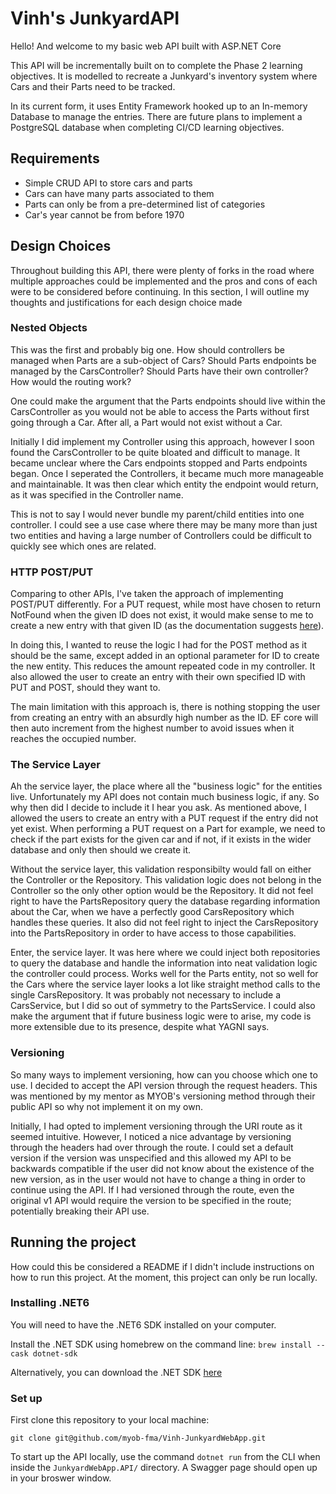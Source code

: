 # Vinh's JunkyardAPI

Hello! And welcome to my basic web API built with ASP.NET Core

This API will be incrementally built on to complete the Phase 2 learning objectives.
It is modelled to recreate a Junkyard's inventory system where Cars and their Parts need to be tracked.

In its current form, it uses Entity Framework hooked up to an In-memory Database to manage the entries. There are future plans to implement 
a PostgreSQL database when completing CI/CD learning objectives.

## Requirements

- Simple CRUD API to store cars and parts
- Cars can have many parts associated to them
- Parts can only be from a pre-determined list of categories
- Car's year cannot be from before 1970

## Design Choices

Throughout building this API, there were plenty of forks in the road where multiple approaches could be implemented and the pros and cons of each
were to be considered before continuing. In this section, I will outline my thoughts and justifications for each design choice made

### Nested Objects

This was the first and probably big one. How should controllers be managed when Parts are a sub-object of Cars? 
Should Parts endpoints be managed by the CarsController?
Should Parts have their own controller? How would the routing work?

One could make the argument that the Parts endpoints should live within the CarsController as you would not be able to access the Parts without first
going through a Car. After all, a Part would not exist without a Car.

Initially I did implement my Controller using this approach, however I soon found the CarsController to be quite bloated and difficult to manage. 
It became unclear where the Cars endpoints stopped and Parts endpoints began. Once I seperated the Controllers, it became much more manageable 
and maintainable. It was then clear which entity the endpoint would return, as it was specified in the Controller name.

This is not to say I would never bundle my parent/child entities into one controller. I could see a use case where there may be many more than 
just two entities and having a large number of Controllers could be difficult to quickly see which ones are related.

### HTTP POST/PUT

Comparing to other APIs, I've taken the approach of implementing POST/PUT differently. For a PUT request, while most have chosen to return NotFound
when the given ID does not exist, it would make sense to me to create a new entry with that given ID (as the documentation suggests 
[here](https://developer.mozilla.org/en-US/docs/Web/HTTP/Methods/PUT)).

In doing this, I wanted to reuse the logic I had for the POST method as it should be the same, except added in an optional parameter for ID
to create the new entity. This reduces the amount repeated code in my controller. It also allowed the user to create an entry with their own specified
ID with PUT and POST, should they want to. 

The main limitation with this approach is, there is nothing stopping the user from creating an entry with an absurdly high number as the ID. EF core
will then auto increment from the highest number to avoid issues when it reaches the occupied number.

### The Service Layer

Ah the service layer, the place where all the "business logic" for the entities live. Unfortunately my API does not contain much business logic, if any.
So why then did I decide to include it I hear you ask. As mentioned above, I allowed the users to create an entry with a PUT request if the entry did
not yet exist. When performing a PUT request on a Part for example, we need to check if the part exists for the given car and if not, if it exists
in the wider database and only then should we create it.

Without the service layer, this validation responsibilty would fall on either the Controller or the Repository. This validation logic does not belong in
the Controller so the only other option would be the Repository. It did not feel right to have the PartsRepository query the database regarding 
information about the Car, when we have a perfectly good CarsRepository which handles these queries. It also did not feel right to inject the 
CarsRepository into the PartsRepository in order to have access to those capabilities.

Enter, the service layer. It was here where we could inject both repositories to query the database and handle the information into neat validation logic
the controller could process. Works well for the Parts entity, not so well for the Cars where the service layer looks a lot like straight method calls
to the single CarsRepository. It was probably not necessary to include a CarsService, but I did so out of symmetry to the PartsService.
I could also make the argument that if future business logic were to arise, my code is more extensible due to its presence, despite what YAGNI says.

### Versioning

So many ways to implement versioning, how can you choose which one to use. I decided to accept the API version through the request headers. This was
mentioned by my mentor as MYOB's versioning method through their public API so why not implement it on my own. 

Initially, I had opted to implement versioning through the URI route as it seemed intuitive. However, I noticed a nice advantage by versioning through
the headers had over through the route. I could set a default version if the version was unspecified and this allowed my API to be backwards 
compatible if the user did not know about the existence of the new version, as in the user would not have to change a thing in order to continue using
the API. If I had versioned through the route, even the original v1 API would require the version to be specified in the route; potentially breaking
their API use.

## Running the project

How could this be considered a README if I didn't include instructions on how to run this project. At the moment, this project can only be run locally.

### Installing .NET6

You will need to have the .NET6 SDK installed on your computer.

Install the .NET SDK using homebrew on the command line: `brew install --cask dotnet-sdk`

Alternatively, you can download the .NET SDK [here](https://dotnet.microsoft.com/en-us/)

### Set up 

First clone this repository to your local machine:
```
git clone git@github.com/myob-fma/Vinh-JunkyardWebApp.git
```

To start up the API locally, use the command `dotnet run` from the CLI when inside the `JunkyardWebApp.API/` directory. A Swagger page should open
up in your broswer window.
